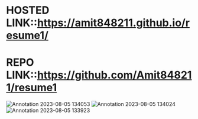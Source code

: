 # HOSTED LINK::https://amit848211.github.io/resume1/
# REPO LINK::https://github.com/Amit848211/resume1
![Annotation 2023-08-05 134053](https://github.com/Amit848211/resume1/assets/111532901/93063f13-71fd-42fb-b237-9edb6170ccc1)
![Annotation 2023-08-05 134024](https://github.com/Amit848211/resume1/assets/111532901/d6a2c08f-e009-45f7-9c09-f08bddf0c8b2)
![Annotation 2023-08-05 133923](https://github.com/Amit848211/resume1/assets/111532901/bf340af7-1b36-472e-bcd7-f6bab56d23ca)
